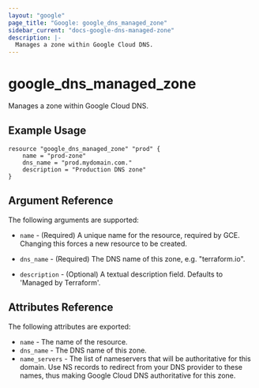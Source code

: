```yaml
---
layout: "google"
page_title: "Google: google_dns_managed_zone"
sidebar_current: "docs-google-dns-managed-zone"
description: |-
  Manages a zone within Google Cloud DNS.
---
```


# google\_dns\_managed_zone

Manages a zone within Google Cloud DNS.

## Example Usage

```
resource "google_dns_managed_zone" "prod" {
    name = "prod-zone"
    dns_name = "prod.mydomain.com."
    description = "Production DNS zone"
}
```

## Argument Reference

The following arguments are supported:

* `name` - (Required) A unique name for the resource, required by GCE.
    Changing this forces a new resource to be created.

* `dns_name` - (Required) The DNS name of this zone, e.g. "terraform.io".

* `description` - (Optional) A textual description field. Defaults to 'Managed by Terraform'.

## Attributes Reference

The following attributes are exported:

* `name` - The name of the resource.
* `dns_name` - The DNS name of this zone.
* `name_servers` - The list of nameservers that will be authoritative for this
  domain.  Use NS records to redirect from your DNS provider to these names,
thus making Google Cloud DNS authoritative for this zone.
